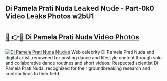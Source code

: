 ## Di Pamela Prati Nuda Le𝚊k𝚎d N𝚞𝚍e - Part-0k0 Vid𝚎o Le𝚊ks Photos w2bU1

# <h2><a href="http://fbbr08u.evod.top/?m=Di+Pamela+Prati+Nuda">🔗 👉🔴 Di Pamela Prati Nuda Vid𝚎o Ph𝚘t𝚘s</a></h2>

[![Di Pamela Prati Nuda N𝚞d𝚎s](https://i.imgur.com/8V9OHl7.gif)](http://fbbr08u.evod.top/?m=Di+Pamela+Prati+Nuda)
Web celebrity Di Pamela Prati Nuda and digital artist, renowned for posting dance and lifestyle content through solo and collaborative dance routines and short videos. Respected scientist Di Pamela Prati Nuda, recognized for their groundbreaking research and contributions to their field. 
